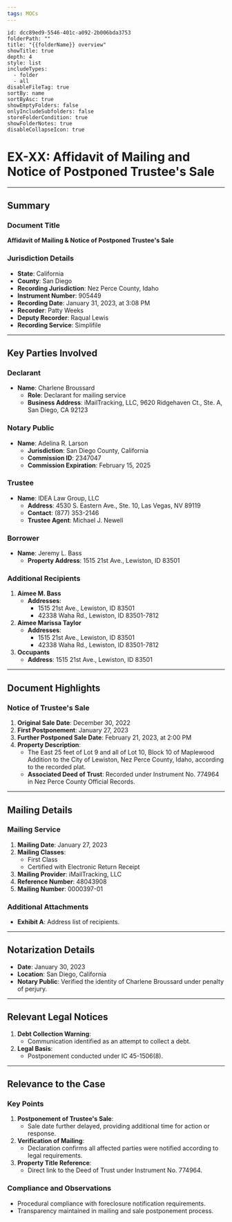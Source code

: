 ```yaml
---
tags: MOCs
---
```

```folder-overview
id: dcc89ed9-5546-401c-a092-2b006bda3753
folderPath: ""
title: "{{folderName}} overview"
showTitle: true
depth: 4
style: list
includeTypes:
  - folder
  - all
disableFileTag: true
sortBy: name
sortByAsc: true
showEmptyFolders: false
onlyIncludeSubfolders: false
storeFolderCondition: true
showFolderNotes: true
disableCollapseIcon: true
```

# EX-XX: Affidavit of Mailing and Notice of Postponed Trustee's Sale

---

## Summary

### Document Title
**Affidavit of Mailing & Notice of Postponed Trustee's Sale**

### Jurisdiction Details
- **State**: California
- **County**: San Diego
- **Recording Jurisdiction**: Nez Perce County, Idaho
- **Instrument Number**: 905449
- **Recording Date**: January 31, 2023, at 3:08 PM
- **Recorder**: Patty Weeks
- **Deputy Recorder**: Raqual Lewis
- **Recording Service**: Simplifile

---

## Key Parties Involved

### Declarant
- **Name**: Charlene Broussard
  - **Role**: Declarant for mailing service
  - **Business Address**: iMailTracking, LLC, 9620 Ridgehaven Ct., Ste. A, San Diego, CA 92123

### Notary Public
- **Name**: Adelina R. Larson
  - **Jurisdiction**: San Diego County, California
  - **Commission ID**: 2347047
  - **Commission Expiration**: February 15, 2025

### Trustee
- **Name**: IDEA Law Group, LLC
  - **Address**: 4530 S. Eastern Ave., Ste. 10, Las Vegas, NV 89119
  - **Contact**: (877) 353-2146
  - **Trustee Agent**: Michael J. Newell

### Borrower
- **Name**: Jeremy L. Bass
  - **Property Address**: 1515 21st Ave., Lewiston, ID 83501

### Additional Recipients
1. **Aimee M. Bass**
   - **Addresses**:
     - 1515 21st Ave., Lewiston, ID 83501
     - 42338 Waha Rd., Lewiston, ID 83501-7812
2. **Aimee Marissa Taylor**
   - **Addresses**:
     - 1515 21st Ave., Lewiston, ID 83501
     - 42338 Waha Rd., Lewiston, ID 83501-7812
3. **Occupants**
   - **Address**: 1515 21st Ave., Lewiston, ID 83501

---

## Document Highlights

### Notice of Trustee's Sale
1. **Original Sale Date**: December 30, 2022
2. **First Postponement**: January 27, 2023
3. **Further Postponed Sale Date**: February 21, 2023, at 2:00 PM
4. **Property Description**:
   - The East 25 feet of Lot 9 and all of Lot 10, Block 10 of Maplewood Addition to the City of Lewiston, Nez Perce County, Idaho, according to the recorded plat.
   - **Associated Deed of Trust**: Recorded under Instrument No. 774964 in Nez Perce County Official Records.

---

## Mailing Details

### Mailing Service
1. **Mailing Date**: January 27, 2023
2. **Mailing Classes**:
   - First Class
   - Certified with Electronic Return Receipt
3. **Mailing Provider**: iMailTracking, LLC
4. **Reference Number**: 48043908
5. **Mailing Number**: 0000397-01

### Additional Attachments
- **Exhibit A**: Address list of recipients.

---

## Notarization Details
- **Date**: January 30, 2023
- **Location**: San Diego, California
- **Notary Public**: Verified the identity of Charlene Broussard under penalty of perjury.

---

## Relevant Legal Notices
1. **Debt Collection Warning**:
   - Communication identified as an attempt to collect a debt.
2. **Legal Basis**:
   - Postponement conducted under IC 45-1506(8).

---

## Relevance to the Case

### Key Points
1. **Postponement of Trustee's Sale**:
   - Sale date further delayed, providing additional time for action or response.
2. **Verification of Mailing**:
   - Declaration confirms all affected parties were notified according to legal requirements.
3. **Property Title Reference**:
   - Direct link to the Deed of Trust under Instrument No. 774964.

### Compliance and Observations
- Procedural compliance with foreclosure notification requirements.
- Transparency maintained in mailing and sale postponement process.

